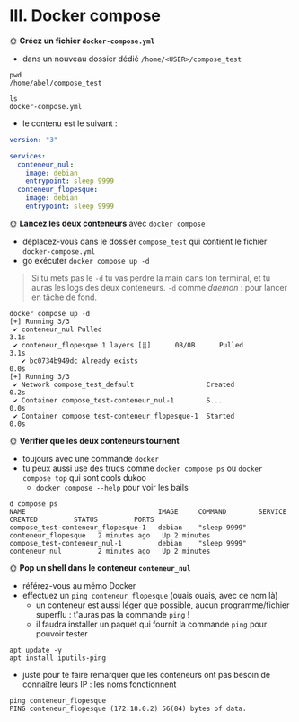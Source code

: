 # III. Docker compose

🌞 **Créez un fichier `docker-compose.yml`**

- dans un nouveau dossier dédié `/home/<USER>/compose_test`
```
pwd
/home/abel/compose_test
```
```
ls
docker-compose.yml
```

- le contenu est le suivant :

```yml
version: "3"

services:
  conteneur_nul:
    image: debian
    entrypoint: sleep 9999
  conteneur_flopesque:
    image: debian
    entrypoint: sleep 9999
```

🌞 **Lancez les deux conteneurs** avec `docker compose`

- déplacez-vous dans le dossier `compose_test` qui contient le fichier `docker-compose.yml`
- go exécuter `docker compose up -d`

> Si tu mets pas le `-d` tu vas perdre la main dans ton terminal, et tu auras les logs des deux conteneurs. `-d` comme *daemon* : pour lancer en tâche de fond.

```
docker compose up -d 
[+] Running 3/3
 ✔ conteneur_nul Pulled                                                                        3.1s 
 ✔ conteneur_flopesque 1 layers [⣿]      0B/0B      Pulled                                     3.1s 
   ✔ bc0734b949dc Already exists                                                               0.0s 
[+] Running 3/3
 ✔ Network compose_test_default                  Created                                       0.2s 
 ✔ Container compose_test-conteneur_nul-1        S...                                          0.0s 
 ✔ Container compose_test-conteneur_flopesque-1  Started                                       0.0s 
```

🌞 **Vérifier que les deux conteneurs tournent**

- toujours avec une commande `docker`
- tu peux aussi use des trucs comme `docker compose ps` ou `docker compose top` qui sont cools dukoo
  - `docker compose --help` pour voir les bails

```
d compose ps
NAME                                 IMAGE     COMMAND        SERVICE               CREATED         STATUS         PORTS
compose_test-conteneur_flopesque-1   debian    "sleep 9999"   conteneur_flopesque   2 minutes ago   Up 2 minutes   
compose_test-conteneur_nul-1         debian    "sleep 9999"   conteneur_nul         2 minutes ago   Up 2 minutes   
```

🌞 **Pop un shell dans le conteneur `conteneur_nul`**

- référez-vous au mémo Docker
- effectuez un `ping conteneur_flopesque` (ouais ouais, avec ce nom là)
  - un conteneur est aussi léger que possible, aucun programme/fichier superflu : t'auras pas la commande `ping` !
  - il faudra installer un paquet qui fournit la commande `ping` pour pouvoir tester
```
apt update -y
apt install iputils-ping
```
  - juste pour te faire remarquer que les conteneurs ont pas besoin de connaître leurs IP : les noms fonctionnent
```
ping conteneur_flopesque
PING conteneur_flopesque (172.18.0.2) 56(84) bytes of data.
```

